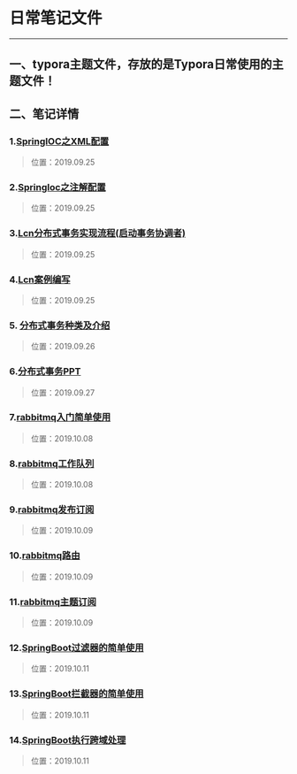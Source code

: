 # 日常笔记文件

--------------------------------------------------------------------------------



## 一、typora主题文件，存放的是Typora日常使用的主题文件！

## 二、笔记详情

### 1.[SpringIOC之XML配置 ](./2019.09.25/SpringIOC之XML配置.md)

>位置：2019.09.25

### 2.[SpringIoc之注解配置](./2019.09.25/SpringIoc之注解配置.md)

> 位置：2019.09.25

### 3.[Lcn分布式事务实现流程(启动事务协调者)](./2019.09.25/Lcn分布式事务实现流程(启动事务协调者).md)

> 位置：2019.09.25

### 4.[Lcn案例编写](./2019.09.25/Lcn案例编写.md)

> 位置：2019.09.25

### 5. [分布式事务种类及介绍](./2019.09.26/分布式事务种类及介绍.md)

>位置：2019.09.26

### 6.[分布式事务PPT](./2019.09.27/分布式事务.pptx)

> 位置：2019.09.27

### 7.[rabbitmq入门简单使用](./2019.10.08/rabbitmq入门简单使用.md)

>位置：2019.10.08

### 8.[rabbitmq工作队列](./2019.10.08/rabbitmq工作队列.md)

> 位置：2019.10.08

### 9.[rabbitmq发布订阅](./2019.10.09/rabbitmq发布订阅.md)

> 位置：2019.10.09

### 10.[rabbitmq路由](./2019.10.09/rabbitmq路由.md)

> 位置：2019.10.09

### 11.[rabbitmq主题订阅](./2019.10.09/rabbitmq主题订阅.md)

> 位置：2019.10.09

### 12.[SpringBoot过滤器的简单使用](./2019.10.11/SpringBoot过滤器的简单使用.md)

> 位置：2019.10.11

### 13.[SpringBoot拦截器的简单使用](./2019.10.11/SpringBoot拦截器的简单使用.md)

>位置：2019.10.11

### 14.[SpringBoot执行跨域处理](./2019.10.11/SpringBoot执行跨域处理.md)

> 位置：2019.10.11